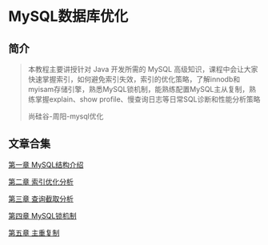 # MySQL数据库优化

## 简介

> 本教程主要讲授针对 Java 开发所需的 MySQL 高级知识，课程中会让大家快速掌握索引，如何避免索引失效，索引的优化策略，了解innodb和myisam存储引擎，熟悉MySQL锁机制，能熟练配置MySQL主从复制，熟练掌握explain、show profile、慢查询日志等日常SQL诊断和性能分析策略
>
> 尚硅谷-周阳-mysql优化

## 文章合集

[第一章	MySQL结构介绍](尚硅谷学习笔记/尚硅谷-周阳-MySQL数据库优化/01-MySQL架构介绍.md)



[第二章	索引优化分析](尚硅谷学习笔记/尚硅谷-周阳-MySQL数据库优化/02-索引优化分析.md)



[第三章	查询截取分析](尚硅谷学习笔记/尚硅谷-周阳-MySQL数据库优化/03-查询截取分析.md)



[第四章	MySQL锁机制](尚硅谷学习笔记/尚硅谷-周阳-MySQL数据库优化/MySQL锁机制.md)



[第五章	主重复制](尚硅谷学习笔记/尚硅谷-周阳-MySQL数据库优化/05-主重复制.md)

